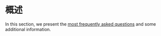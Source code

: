 # 概述

In this section, we present the [most frequently asked questions](./faq.md) and some additional information.
